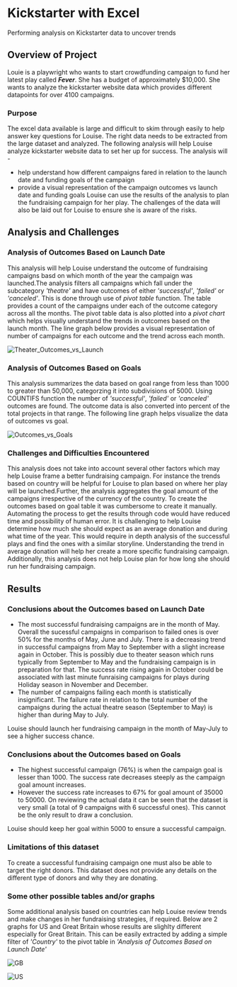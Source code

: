# Kickstarter with Excel
Performing analysis on Kickstarter data to uncover trends
## Overview of Project
Louie is a playwright who wants to start crowdfunding campaign to fund her latest play called ***Fever***. She has a budget of approximately $10,000. She wants to analyze the kickstarter website data which provides different datapoints for over 4100 campaigns.
### Purpose
The excel data available is large and difficult to skim through easily to help answer key questions for Louise. The right data needs to be extracted from the large dataset and analyzed.
The following analysis will help Louise analyze kickstarter website data to set her up for success. The analysis will -
- help understand how different campaigns fared in relation to the launch date and funding goals of the campaign
- provide a visual representation of the campaign outcomes vs launch date and funding goals
Louise can use the results of the analysis to plan the fundraising campaign for her play. The challenges of the data will also be laid out for Louise to ensure she is aware of the risks.
## Analysis and Challenges

### Analysis of Outcomes Based on Launch Date
This analysis will help Louise understand the outcome of fundraising campaigns basd on which month of the year the campaign was launched.The analysis filters all campaigns which fall under the subcategory *'theatre'* and have outcomes of either *'successful'*, *'failed'* or *'canceled'*. This is done through use of *pivot table* function. The table provides a count of the campaigns under each of the outcome category across all the months.
The pivot table data is also plotted into a *pivot chart* which helps visually understand the trends in outcomes based on the launch month. The line graph below provides a visual representation of number of campaigns for each outcome and the trend across each month. 

![Theater_Outcomes_vs_Launch](https://user-images.githubusercontent.com/84694664/123526450-01520600-d6a6-11eb-884b-6beb59fd1b57.png)

### Analysis of Outcomes Based on Goals
This analysis summarizes the data based on goal range from less than 1000 to greater than 50,000, categorzing it into subdivisions of 5000. Using COUNTIFS function the number of *'successful'*, *'failed'* or *'canceled'* outcomes are found. The outcome data is also converted into percent of the total projects in that range.
The following line graph helps visualize the data of outcomes vs goal.

![Outcomes_vs_Goals](https://user-images.githubusercontent.com/84694664/123526693-96a1ca00-d6a7-11eb-81db-802dc4077960.png)

### Challenges and Difficulties Encountered
This analysis does not take into account several other factors which may help Louise frame a better fundraising campaign. For instance the trends based on country will be helpful for Louise to plan based on where her play will be launched.Further, the analysis aggregates the goal amount of the campaigns irrespective of the currency of the country.
To create the outcomes based on goal table it was cumbersome to create it manually. Automating the process to get the results through code would have reduced time and possibility of human error.
It is challenging to help Louise determine how much she should expect as an average donation and during what time of the year. This would require in depth analysis of the successful plays and find the ones with a similar storyline. Understanding the trend in average donation will help her create a more specific fundraising campaign.
Additionally, this analysis does not help Louise plan for how long she should run her fundraising campaign.

## Results

### Conclusions about the Outcomes based on Launch Date
 - The most successful fundraising campaigns are in the month of May. Overall the sucessful campaigns in comparison to failed ones is over 50% for the months of May, June and July. There is a decreasing trend in successful campaigns from May to September with a slight increase again in October. This is possibly due to theater season which runs typically from September to May and the fundraising campaign is in preparation for that. The success rate rising again in October could be associated with last minute funraising campaigns for plays during Holiday season in November and December.
 - The number of campaigns failing each month is statistically insignificant. The failure rate in relation to the total number of the campaigns during the actual theatre season (September to May) is higher than during May to July.

Louise should launch her fundraising campaign in the month of May-July to see a higher success chance.

### Conclusions about the Outcomes based on Goals
- The highest successful campaign (76%) is when the campaign goal is lesser than 1000. The success rate decreases steeply as the campaign goal amount increases.
- However the success rate increases to 67% for goal amount of 35000 to 50000. On reviewing the actual data it can be seen that the dataset is very small (a total of 9 campaigns with 6 successful ones). This cannot be the only result to draw a conclusion.

Louise should keep her goal within 5000 to ensure a successful campaign.

### Limitations of this dataset
To create a successful fundraising campaign one must also be able to target the right donors. This dataset does not provide any details on the different type of donors and why they are donating.

### Some other possible tables and/or graphs
Some additional analysis based on countries can help Louise review trends and make changes in her fundraising strategies, if required. Below are 2 graphs for US and Great Britain whose results are slighlty different especially for Great Britain. This can be easily extracted by adding a simple filter of *'Country'* to the pivot table in *'Analysis of Outcomes Based on Launch Date'*

![GB](https://user-images.githubusercontent.com/84694664/124361715-81282500-dbfe-11eb-98b8-06c04e37bc6e.png) 

![US](https://user-images.githubusercontent.com/84694664/124361717-838a7f00-dbfe-11eb-843a-ef893fe3bee5.png)
